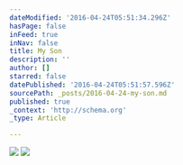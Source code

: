```yaml
---
dateModified: '2016-04-24T05:51:34.296Z'
hasPage: false
inFeed: true
inNav: false
title: My Son
description: ''
author: []
starred: false
datePublished: '2016-04-24T05:51:57.596Z'
sourcePath: _posts/2016-04-24-my-son.md
published: true
_context: 'http://schema.org'
_type: Article

---
```

![](https://the-grid-user-content.s3-us-west-2.amazonaws.com/85f5ec87-a14c-4716-8a79-038fa2b4730d.jpg)
![](https://the-grid-user-content.s3-us-west-2.amazonaws.com/681fcb98-d1af-4c33-a946-b506b670e243.jpg)